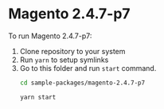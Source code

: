 # Magento 2.4.7-p7

To run Magento 2.4.7-p7:

1. Clone repository to your system
2. Run `yarn` to setup symlinks
3. Go to this folder and run `start` command.
    ```bash
    cd sample-packages/magento-2.4.7-p7

    yarn start
    ```